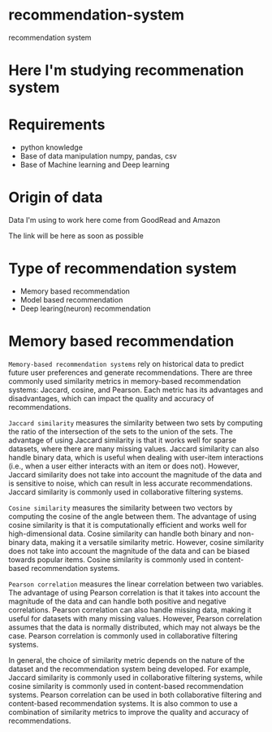 # recommendation-system
recommendation system

# Here I'm studying recommenation system 

# Requirements 

- python knowledge 
- Base of data manipulation numpy, pandas, csv
- Base of Machine learning and Deep learning 

# Origin of data

Data I'm using to work here come from GoodRead and Amazon 

The link will be here as soon as possible

# Type of recommendation system
  - Memory based recommendation 
  - Model based recommendation
  - Deep learing(neuron) recommendation

# Memory based recommendation 

`Memory-based recommendation systems` rely on historical data to predict future user preferences and generate recommendations. There are three commonly used similarity metrics in memory-based recommendation systems: Jaccard, cosine, and Pearson. Each metric has its advantages and disadvantages, which can impact the quality and accuracy of recommendations.

`Jaccard similarity` measures the similarity between two sets by computing the ratio of the intersection of the sets to the union of the sets. The advantage of using Jaccard similarity is that it works well for sparse datasets, where there are many missing values. Jaccard similarity can also handle binary data, which is useful when dealing with user-item interactions (i.e., when a user either interacts with an item or does not). However, Jaccard similarity does not take into account the magnitude of the data and is sensitive to noise, which can result in less accurate recommendations. Jaccard similarity is commonly used in collaborative filtering systems.

`Cosine similarity` measures the similarity between two vectors by computing the cosine of the angle between them. The advantage of using cosine similarity is that it is computationally efficient and works well for high-dimensional data. Cosine similarity can handle both binary and non-binary data, making it a versatile similarity metric. However, cosine similarity does not take into account the magnitude of the data and can be biased towards popular items. Cosine similarity is commonly used in content-based recommendation systems.

`Pearson correlation` measures the linear correlation between two variables. The advantage of using Pearson correlation is that it takes into account the magnitude of the data and can handle both positive and negative correlations. Pearson correlation can also handle missing data, making it useful for datasets with many missing values. However, Pearson correlation assumes that the data is normally distributed, which may not always be the case. Pearson correlation is commonly used in collaborative filtering systems.

In general, the choice of similarity metric depends on the nature of the dataset and the recommendation system being developed. For example, Jaccard similarity is commonly used in collaborative filtering systems, while cosine similarity is commonly used in content-based recommendation systems. Pearson correlation can be used in both collaborative filtering and content-based recommendation systems. It is also common to use a combination of similarity metrics to improve the quality and accuracy of recommendations.
